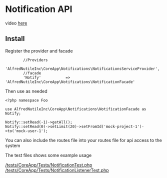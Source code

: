 # Notification API

video [here](https://www.youtube.com/watch?v=eb6BvQt0Qsc) 

## Install

Register the provider and facade

~~~
        //Providers
		'AlfredNutileInc\CoreApp\Notifications\NotificationsServiceProvider',
		//facade
        'Notify' 	       => 'AlfredNutileInc\CoreApp\Notifications\NotificationFacade'
~~~

Then use as needed


~~~
<?php namespace Foo

use AlfredNutileInc\CoreApp\Notifications\NotificationFacade as Notify;

Notify::setRead(-1)->getAll();
Notify::setRead(0)->setLimit(20)->setFromId('mock-project-1')->to('mock-user-1');
~~~

You can also include the routes file into your routes file for api access to the system

The test files shows some example usage

[/tests/CoreApp/Tests/NotificationTest.php](/tests/CoreApp/Tests/NotificationTest.php)
[/tests/CoreApp/Tests/NotificationListenerTest.php](/tests/CoreApp/Tests/NotificationListenerTest.php)


